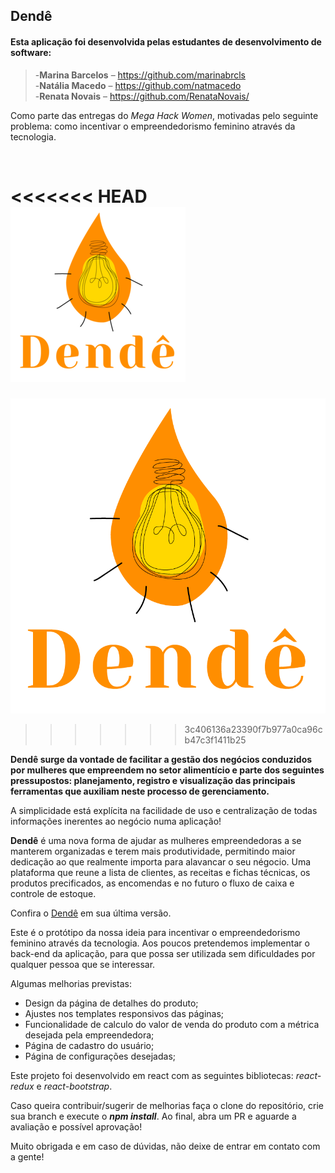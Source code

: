 ## Dendê

#### Esta aplicação foi desenvolvida pelas estudantes de desenvolvimento de software:

> -**Marina Barcelos** – <https://github.com/marinabrcls><br>
> -**Natália Macedo** – <https://github.com/natmacedo><br>
> -**Renata Novais** – <https://github.com/RenataNovais/><br>

<p>Como parte das entregas do <em>Mega Hack Women</em>, motivadas pelo seguinte problema: como incentivar o empreendedorismo feminino através da tecnologia.</p><br>

<<<<<<< HEAD
![Dende](/logo-dende.png)
=======
![Dende](/dende-megahack/src/images/logos/logo_dende_fonte_laranja.png)
>>>>>>> 3c406136a23390f7b977a0ca96cb47c3f1411b25

**Dendê surge da vontade de facilitar a gestão dos negócios conduzidos por mulheres que empreendem no setor alimentício e parte dos seguintes pressupostos: planejamento, registro e visualização das principais ferramentas que auxiliam neste processo de gerenciamento.**

A simplicidade está explícita na facilidade de uso e centralização de todas informações inerentes ao negócio numa aplicação!
  
**Dendê** é uma nova forma de ajudar as mulheres empreendedoras a se manterem organizadas e terem mais produtividade, permitindo maior dedicação ao que realmente importa para alavancar o seu négocio. Uma plataforma que reune a lista de clientes, as receitas e fichas técnicas, os produtos precificados, as encomendas e no futuro o fluxo de caixa e controle de estoque.

Confira o [Dendê](https://dende.vercel.app/) em sua última versão.

Este é o protótipo da nossa ideia para incentivar o empreendedorismo feminino através da tecnologia. Aos poucos pretendemos implementar o back-end da aplicação, para que possa ser utilizada sem dificuldades por qualquer pessoa que se interessar.

Algumas melhorias previstas:
 + Design da página de detalhes do produto;
 + Ajustes nos templates responsivos das páginas;
 + Funcionalidade de calculo do valor de venda do produto com a métrica desejada pela empreendedora;
 + Página de cadastro do usuário;
 + Página de configurações desejadas;

Este projeto foi desenvolvido em react com as seguintes bibliotecas: *react-redux* e *react-bootstrap*.

Caso queira contribuir/sugerir de melhorias faça o clone do repositório, crie sua branch e execute o ***npm install***. Ao final, abra um PR e aguarde a avaliação e possível aprovação!

Muito obrigada e em caso de dúvidas, não deixe de entrar em contato com a gente!
